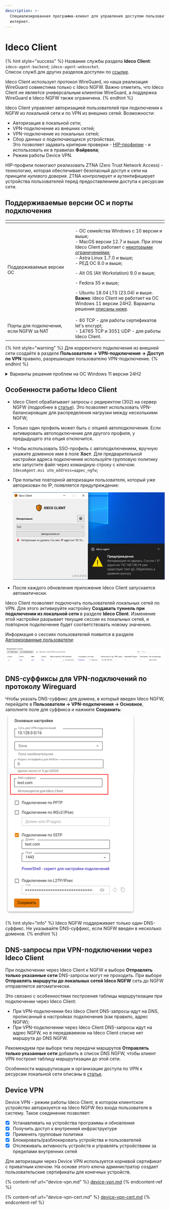 ```yaml
---
description: >-
  Специализированная программа-клиент для управления доступом пользователей в
  интернет.
---
```


# Ideco Client

{% hint style="success" %}
Название службы раздела **Ideco Сlient**: `ideco-agent-backend`; `ideco-agent-websocket`.\
Список служб для других разделов доступен по [ссылке](/settings/server-management/terminal/README.md).

Ideco Client использует протокол WireGuard, но наша реализация WireGuard совместима только с Ideco NGFW. Важно отметить, что Ideco Client не является универсальным клиентом WireGuard, а поддержка WireGuard в Ideco NGFW также ограничена.
{% endhint %}

Ideco Client управляет авторизацией пользователей при подключении к NGFW из локальной сети и по VPN из внешних сетей. Возможности:

* Авторизация в локальной сети;
* VPN-подключение из внешних сетей;
* VPN-подключение из локальных сетей;
* Сбор данных о подключающихся устройствах. \
  Это позволяет задавать критерии проверки - [HIP-профилии](/settings/users/hip-profiles.md) - и использовать их в правилах **Файрвола**;
* Режим работы Device VPN.

HIP-профили помогают реализовать ZTNA (Zero Trust Network Access) - технологию, которая обеспечивает безопасный доступ к сети на принципе _нулевого доверия_. ZTNA контролирует и аутентифицирует устройства пользователей перед предоставлением доступа к ресурсам сети.

## Поддерживаемые версии ОС и порты подключения

<table data-header-hidden><thead><tr><th width="200"></th><th></th></tr></thead><tbody><tr><td>Поддерживаемые версии ОС</td><td><p>- ОС семейства Windows с 10 версии и выше;<br>- MacOS версии 12.7 и выше. При этом Ideco Client работает с <a href="ideco-client-macos.md">некоторыми ограничениями</a>;<br>- Astra Linux 1.7.0 и выше;<br>- РЕД ОС 8.0 и выше;</p><p>- Alt OS (Alt Workstation) 9.0 и выше;</p><p>- Fedora 35 и выше;</p><p>- Ubuntu 18.04 LTS (23.04) и выше.<br><strong>Важно</strong>: Ideco Client не работает на ОС Windows 11 версии 24H2. Варианты решения <a href="./#varianty-resheniya-problem-na-os-windows-11-versii-24h2">описаны ниже</a>.</p></td></tr><tr><td>Порты для подключения, если NGFW за NAT</td><td>- 80 TCP - для работы сертификатов let's encrypt;<br>- 14765 TCP и 3051 UDP - для работы Ideco Client.</td></tr></tbody></table>

{% hint style="warning" %}
Для корректного подключения из внешней сети создайте в разделе **Пользователи -> VPN-подключения -> Доступ по VPN** правило, разрешающее пользователю VPN-подключение.
{% endhint %}

<details>

<summary>Варианты решения проблем на ОС Windows 11 версии 24H2</summary>

Включить компонент **Virtual Machine Platform**:

* Установите последнюю версию [MS Visual C++ Redistributable](https://learn.microsoft.com/en-us/cpp/windows/latest-supported-vc-redist);
* Нажмите комбинацию клавиш **Windows + R** и введите команду `appwiz.cpl`;
* В левой части окна выберите **Включение или отключение компонентов Windows**;
* Включите функцию **Virtual Machine Platform** (**Платформа виртуальной машины**);
* Нажмите **ОК** и перезагрузите компьютер.

2\. Вернуть предыдущую версию операционной системы Windows 11 23H2.

3\. Использовать альтернативный способ [VPN-подключения](/settings/users/authorization/vpn-connection/README.md).

</details>

## Особенности работы Ideco Client

* Ideco Client обрабатывает запросы с редиректом (302) на сервер NGFW (подробнее в [статье](/recipes/popular-recipes/ideco-client-processing.md)). Это позволяет использовать VPN-балансировщик для распределения нагрузки между несколькими NGFW;
* Только один профиль может быть с опцией автоподключения. Если активировать автоподключение для другого профиля, у предыдущего эта опция отключится.
* Чтобы использовать SSO-профиль с автоподключением, вручную укажите доменное имя в поле **Хост**. Для предварительной настройки адреса подключения используйте групповую политику или запустите файл через командную строку с ключом: `IdecoAgent.msi utm_address=адрес_ngfw`;
* При попытке повторной авторизации пользователя, который уже авторизован по IP, появляется предупреждение:

  ![](/.gitbook/assets/ideco-client8.png)

* После каждого обновления приложение Ideco Client запускается автоматически.

Ideco Client позволяет подключать пользователей локальных сетей по VPN. Для этого активируйте настройку **Создавать туннель при подключении из локальной сети** в разделе **Ideco Client**. Изменение этой настройки разрывает текущие сессии из локальных сетей, и повторное подключение будет соответствовать новому значению.

Информация о сессиях пользователей появится в разделе [Авторизованные пользователи](/settings/monitor/authorized-users.md):

![](/.gitbook/assets/monitor-connections8.png)

## DNS-суффиксы для VPN-подключений по протоколу Wireguard

Чтобы указать DNS-суффикс для домена, в который введен Ideco NGFW, перейдите в **Пользователи -> VPN-подключения -> Основное**, заполните поле для суффикса и нажмите **Сохранить**:

![](/.gitbook/assets/vpn-authorization17.png)

{% hint style="info" %}
Ideco NGFW поддерживает только один DNS-суффикс. Не указывайте DNS-суффикс, если NGFW введен в несколько доменов.
{% endhint %}

## DNS-запросы при VPN-подключении через Ideco Client

При подключении через Ideco Client к NGFW и выборе **Отправлять только указанные сети** DNS-запросы могут не проходить. При выборе **Отправлять маршруты до локальных сетей Ideco NGFW** сеть до NGFW отправляется автоматически.

Это связано с особенностями построения таблицы маршрутизации при подключении через Ideco Client:

* При VPN-подключении без Ideco Client DNS-запросы идут на DNS, прописанный в настройках подключения (как правило, адрес NGFW);
* При VPN-подключении через Ideco Client DNS-запросы идут на адрес NGFW, но в передаваемом на Ideco Client списке нет маршрута до DNS NGFW.

Рекомендуем при выборе типа передачи маршрутов **Отправлять только указанные сети** добавить в список DNS NGFW, чтобы клиент VPN построил таблицу маршрутизации до этой сети.

Особенности маршрутизации и организации доступа по VPN к ресурсам локальной сети описаны в [статье](/settings/users/authorization/vpn-connection/features.md).

## Device VPN

Device VPN - режим работы Ideco Client, в котором клиентское устройство авторизуется на Ideco NGFW без входа пользователя в систему. Такое соединение позволяет:

* [x] Устанавливать на устройства программы и обновления
* [x] Получить доступ к внутренней инфраструктуре
* [x] Применять групповые политики
* [x] Блокировать/разблокировать устройства и пользователей
* [x] Отслеживать активность устройств и управлять устройствами за пределами внутренних сетей

Для авторизации через Device VPN используется корневой сертификат с приватным ключом. На основе этого ключа администратор создает пользовательские сертификаты для конечных устройств.

{% content-ref url="device-vpn.md" %}
[device-vpn.md](/settings/users/ideco-client/device-vpn.md)
{% endcontent-ref %}

{% content-ref url="device-vpn-cert.md" %}
[device-vpn-cert.md](/settings/users/ideco-client/device-vpn-cert.md)
{% endcontent-ref %}